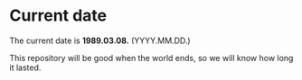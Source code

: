 # Current date

The current date is **1989.03.08.** (YYYY.MM.DD.)

This repository will be good when the world ends, so we will know how long it lasted.